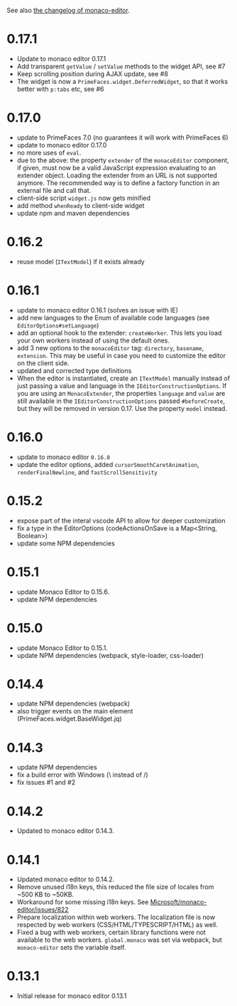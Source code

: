 See also [the changelog of monaco-editor](https://github.com/Microsoft/monaco-editor/blob/master/CHANGELOG.md).

# 0.17.1

- Update to monaco editor 0.17.1
- Add transparent `getValue` / `setValue` methods to the widget API, see #7
- Keep scrolling position during AJAX update, see #8
- The widget is now a `PrimeFaces.widget.DeferredWidget`, so that it works better with 
  `p:tabs` etc, see #6

# 0.17.0

- update to PrimeFaces 7.0 (no guarantees it will work with PrimeFaces 6)
- update to monaco editor 0.17.0
- no more uses of `eval`.
- due to the above: the property `extender` of the `monacoEditor` component, if given,
  must now be a valid JavaScript expression evaluating to an extender object. Loading the extender
  from an URL is not supported anymore. The recommended way is to define a factory function in
  an external file and call that.
- client-side script `widget.js` now gets minified
- add method `whenReady` to client-side widget
- update npm and maven dependencies

# 0.16.2

- reuse model (`ITextModel`) if it exists already

# 0.16.1

- update to monaco editor 0.16.1 (solves an issue with IE)
- add new languages to the Enum of available code languages (see `EditorOptions#setLanguage`)
- add an optional hook to the extender: `createWorker`. This lets you load your own workers instead of using the default ones.
- add 3 new options to the `monacoEditor` tag: `directory`, `basename`, `extension`. This may be useful in case you need to customize the editor on the client side.
- updated and corrected type definitions
- When the editor is instantiated, create an `ITextModel` manually instead of just passing a value and language in the `IEditorConstructionOptions`. If you are using an `MonacoExtender`, the properties `language` and `value` are still available in the `IEditorConstructionOptions` passed `#beforeCreate`, but they will be removed in version 0.17. Use the property `model` instead.

# 0.16.0
- update to monaco editor `0.16.0`
- update the editor options, added `cursorSmoothCaretAnimation`, `renderFinalNewline`, 
  and `fastScrollSensitivity`

# 0.15.2

- expose part of the interal vscode API to allow for deeper customization
- fix a type in the EditorOptions (codeActionsOnSave is a Map<String, Boolean>)
- update some NPM dependencies

# 0.15.1

- update Monaco Editor to 0.15.6.
- update NPM dependencies

# 0.15.0

- update Monaco Editor to 0.15.1.
- update NPM dependencies (webpack, style-loader, css-loader)

# 0.14.4

- update NPM dependencies (webpack)
- also trigger events on the main element (PrimeFaces.widget.BaseWidget.jq)

# 0.14.3

- update NPM dependencies
- fix a build error with Windows (\ instead of /)
- fix issues #1 and #2

# 0.14.2

* Updated to monaco editor 0.14.3.

# 0.14.1

* Updated monaco editor to 0.14.2.
* Remove unused i18n keys, this reduced the file size of locales from ~500 KB to ~50KB.
* Workaround for some missing i18n keys. See [Microsoft/monaco-editor/issues/822](https://github.com/Microsoft/monaco-editor/issues/822)
* Prepare localization within web workers. The localization file is now respected by web workers (CSS/HTML/TYPESCRIPT/HTML) as well.
* Fixed a bug with web workers, certain library functions were not available to the web workers. `global.monaco` was set via webpack, but `monaco-editor` sets the variable itself.

# 0.13.1

* Initial release for monaco editor 0.13.1
